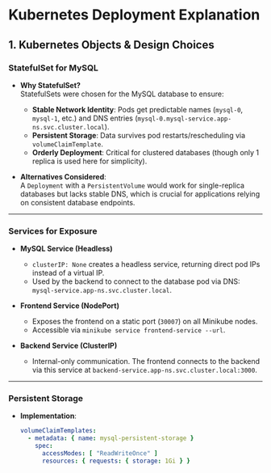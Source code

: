 # Kubernetes Deployment Explanation

## 1. Kubernetes Objects & Design Choices

### StatefulSet for MySQL
- **Why StatefulSet?**  
  StatefulSets were chosen for the MySQL database to ensure:
  - **Stable Network Identity**: Pods get predictable names (`mysql-0`, `mysql-1`, etc.) and DNS entries (`mysql-0.mysql-service.app-ns.svc.cluster.local`).  
  - **Persistent Storage**: Data survives pod restarts/rescheduling via `volumeClaimTemplate`.  
  - **Orderly Deployment**: Critical for clustered databases (though only 1 replica is used here for simplicity).  

- **Alternatives Considered**:  
  A `Deployment` with a `PersistentVolume` would work for single-replica databases but lacks stable DNS, which is crucial for applications relying on consistent database endpoints.

---

### Services for Exposure
- **MySQL Service (Headless)**  
  - `clusterIP: None` creates a headless service, returning direct pod IPs instead of a virtual IP.  
  - Used by the backend to connect to the database pod via DNS: `mysql-service.app-ns.svc.cluster.local`.  

- **Frontend Service (NodePort)**  
  - Exposes the frontend on a static port (`30007`) on all Minikube nodes.  
  - Accessible via `minikube service frontend-service --url`.  

- **Backend Service (ClusterIP)**  
  - Internal-only communication. The frontend connects to the backend via this service at `backend-service.app-ns.svc.cluster.local:3000`.  

---

### Persistent Storage
- **Implementation**:  
  ```yaml
  volumeClaimTemplates:
    - metadata: { name: mysql-persistent-storage }
      spec:
        accessModes: [ "ReadWriteOnce" ]
        resources: { requests: { storage: 1Gi } }